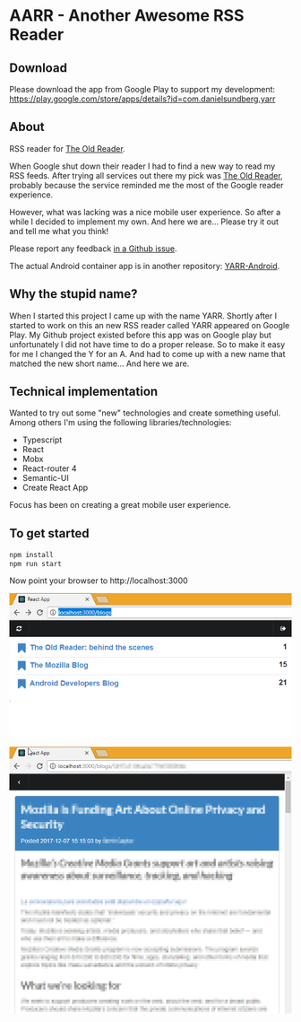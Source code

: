 # AARR - Another Awesome RSS Reader

## Download

Please download the app from Google Play to support my development:
https://play.google.com/store/apps/details?id=com.danielsundberg.yarr



## About

RSS reader for <a href="http://theoldreader.com/">The Old Reader</a>. 

When Google shut down their reader I had to find a new way to read my RSS feeds. After trying all services out there 
my pick was <a href="http://theoldreader.com/">The Old Reader</a>, probably because the service reminded me the most 
of the Google reader experience. 

However, what was lacking was a nice mobile user experience. So after a while I decided to implement my own. And 
here we are... Please try it out and tell me what you think!

Please report any feedback <a href="https://github.com/DanielSundberg/AARR/issues">in a Github issue</a>.

The actual Android container app is in another repository: <a href="https://github.com/DanielSundberg/AARR-Android">YARR-Android</a>.

## Why the stupid name?
When I started this project I came up with the name YARR. Shortly after I started to work on this an 
new RSS reader called YARR appeared on Google Play. My Github project existed before this app was on 
Google play but unfortunately I did not have time to do a proper release. So to make it easy for me 
I changed the Y for an A. And had to come up with a new name that matched the new short name... 
And here we are.

## Technical implementation

Wanted to try out some "new" technologies and  create something useful. Among others I'm using the following libraries/technologies:

* Typescript
* React
* Mobx
* React-router 4
* Semantic-UI
* Create React App

Focus has been on creating a great mobile user experience.

## To get started

````
npm install
npm run start
````

Now point your browser to http://localhost:3000

![Screenshot](screenshot.png)

![Screenshot](blogtext.png)
